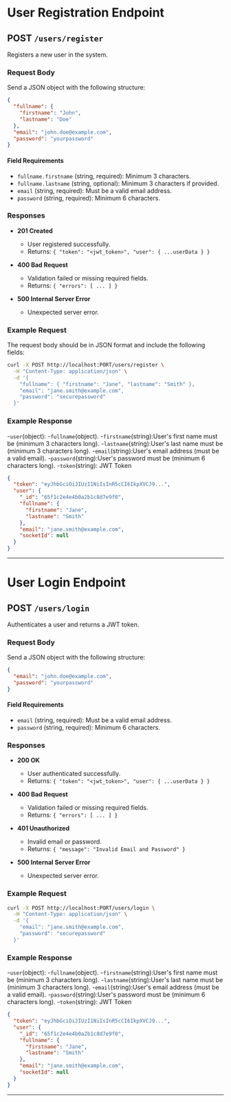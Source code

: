 # User Registration Endpoint

## POST `/users/register`

Registers a new user in the system.

### Request Body

Send a JSON object with the following structure:

```json
{
  "fullname": {
    "firstname": "John",
    "lastname": "Doe"
  },
  "email": "john.doe@example.com",
  "password": "yourpassword"
}
```

#### Field Requirements

- `fullname.firstname` (string, required): Minimum 3 characters.
- `fullname.lastname` (string, optional): Minimum 3 characters if provided.
- `email` (string, required): Must be a valid email address.
- `password` (string, required): Minimum 6 characters.

### Responses

- **201 Created**

  - User registered successfully.
  - Returns: `{ "token": "<jwt_token>", "user": { ...userData } }`

- **400 Bad Request**

  - Validation failed or missing required fields.
  - Returns: `{ "errors": [ ... ] }`

- **500 Internal Server Error**
  - Unexpected server error.

### Example Request

The request body should be in JSON format and include the following fields:

```bash
curl -X POST http://localhost:PORT/users/register \
  -H "Content-Type: application/json" \
  -d '{
    "fullname": { "firstname": "Jane", "lastname": "Smith" },
    "email": "jane.smith@example.com",
    "password": "securepassword"
  }'
```

### Example Response

-`user`(object): -`fullname`(object). -`firstname`(string):User's first name must be (minimum 3 characters long). -`lastname`(string):User's last name must be (minimum 3 characters long). -`email`(string):User's email address (must be a valid email). -`password`(string):User's password must be (minimum 6 characters long). -`token`(string): JWT Token

```json
{
  "token": "eyJhbGciOiJIUzI1NiIsInR5cCI6IkpXVCJ9...",
  "user": {
    "_id": "65f1c2e4e4b0a2b1c8d7e9f0",
    "fullname": {
      "firstname": "Jane",
      "lastname": "Smith"
    },
    "email": "jane.smith@example.com",
    "socketId": null
  }
}
```

---

# User Login Endpoint

## POST `/users/login`

Authenticates a user and returns a JWT token.

### Request Body

Send a JSON object with the following structure:

```json
{
  "email": "john.doe@example.com",
  "password": "yourpassword"
}
```

#### Field Requirements

- `email` (string, required): Must be a valid email address.
- `password` (string, required): Minimum 6 characters.

### Responses

- **200 OK**

  - User authenticated successfully.
  - Returns: `{ "token": "<jwt_token>", "user": { ...userData } }`

- **400 Bad Request**

  - Validation failed or missing required fields.
  - Returns: `{ "errors": [ ... ] }`

- **401 Unauthorized**

  - Invalid email or password.
  - Returns: `{ "message": "Invalid Email and Password" }`

- **500 Internal Server Error**
  - Unexpected server error.

### Example Request

```bash
curl -X POST http://localhost:PORT/users/login \
  -H "Content-Type: application/json" \
  -d '{
    "email": "jane.smith@example.com",
    "password": "securepassword"
  }'
```

### Example Response

-`user`(object): -`fullname`(object). -`firstname`(string):User's first name must be (minimum 3 characters long). -`lastname`(string):User's last name must be (minimum 3 characters long). -`email`(string):User's email address (must be a valid email). -`password`(string):User's password must be (minimum 6 characters long). -`token`(string): JWT Token

```json
{
  "token": "eyJhbGciOiJIUzI1NiIsInR5cCI6IkpXVCJ9...",
  "user": {
    "_id": "65f1c2e4e4b0a2b1c8d7e9f0",
    "fullname": {
      "firstname": "Jane",
      "lastname": "Smith"
    },
    "email": "jane.smith@example.com",
    "socketId": null
  }
}
```

---
